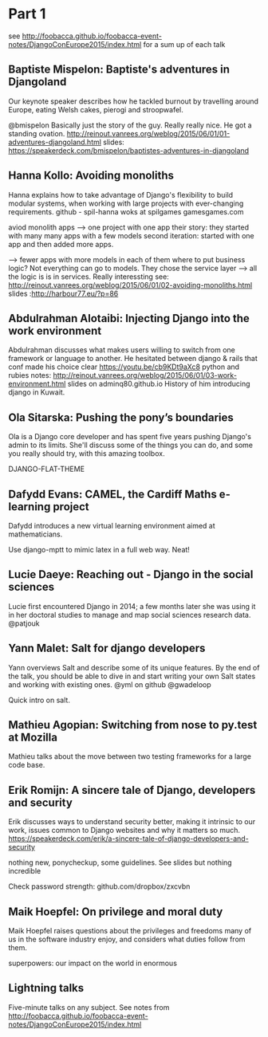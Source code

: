 Part 1
======

see http://foobacca.github.io/foobacca-event-notes/DjangoConEurope2015/index.html for a sum up of each talk

Baptiste Mispelon: Baptiste's adventures in Djangoland
------------------------------------------------------
Our keynote speaker describes how he tackled burnout by travelling around Europe, eating Welsh cakes, pierogi and stroopwafel.

@bmispelon
Basically just the story of the guy. Really really nice. He got a standing ovation.
http://reinout.vanrees.org/weblog/2015/06/01/01-adventures-djangoland.html
slides: https://speakerdeck.com/bmispelon/baptistes-adventures-in-djangoland



Hanna Kollo: Avoiding monoliths
-------------------------------
Hanna explains how to take advantage of Django's flexibility to build modular systems, when working with large projects with ever-changing requirements.
github - spil-hanna
woks at spilgames gamesgames.com


aviod monolith apps --> one project with one app
their story: 
they started with many many apps with a few models
second iteration: started with one app and then added more apps.

--> fewer apps with more models in each of them
where to put business logic?
Not everything can go to models. They chose the service layer
--> all the logic is is in services.
Really interessting
see: http://reinout.vanrees.org/weblog/2015/06/01/02-avoiding-monoliths.html
slides :http://harbour77.eu/?p=86



Abdulrahman Alotaibi: Injecting Django into the work environment
----------------------------------------------------------------
Abdulrahman discusses what makes users willing to switch from one framework or language to another.
He hesitated between django & rails
that conf made his choice clear https://youtu.be/cb9KDt9aXc8  python and rubies
notes: http://reinout.vanrees.org/weblog/2015/06/01/03-work-environment.html
slides on adminq80.github.io
History of him introducing django in Kuwait.



Ola Sitarska: Pushing the pony’s boundaries
-------------------------------------------
Ola is a Django core developer and has spent five years pushing Django's admin to its limits. She'll discuss some of the things you can do, and some you really should try, with this amazing toolbox.

DJANGO-FLAT-THEME



Dafydd Evans: CAMEL, the Cardiff Maths e-learning project
---------------------------------------------------------
Dafydd introduces a new virtual learning environment aimed at mathematicians.

Use django-mptt to mimic latex in a full web way. Neat!



Lucie Daeye: Reaching out - Django in the social sciences
---------------------------------------------------------
Lucie first encountered Django in 2014; a few months later she was using it in her doctoral studies to manage and map social sciences research data.
@patjouk


Yann Malet: Salt for django developers
--------------------------------------
Yann overviews Salt and describe some of its unique features. By the end of the talk, you should be able to dive in and start writing your own Salt states and working with existing ones.
@yml on github
@gwadeloop

Quick intro on salt.




Mathieu Agopian: Switching from nose to py.test at Mozilla
-----------------------------------------------------------
Mathieu talks about the move between two testing frameworks for a large code base.



Erik Romijn: A sincere tale of Django, developers and security
--------------------------------------------------------------
Erik discusses ways to understand security better, making it intrinsic to our work, issues common to Django websites and why it matters so much.
https://speakerdeck.com/erik/a-sincere-tale-of-django-developers-and-security

nothing new, ponycheckup, some guidelines. See slides but nothing incredible

Check password strength: github.com/dropbox/zxcvbn


Maik Hoepfel: On privilege and moral duty
-----------------------------------------
Maik Hoepfel raises questions about the privileges and freedoms many of us in the software industry enjoy, and considers what duties follow from them.

superpowers:
our impact on the world in enormous




Lightning talks
---------------
Five-minute talks on any subject.
See notes from  http://foobacca.github.io/foobacca-event-notes/DjangoConEurope2015/index.html

